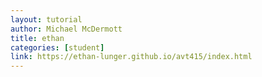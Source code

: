 ```yaml
---
layout: tutorial
author: Michael McDermott
title: ethan
categories: [student]
link: https://ethan-lunger.github.io/avt415/index.html
---
```

